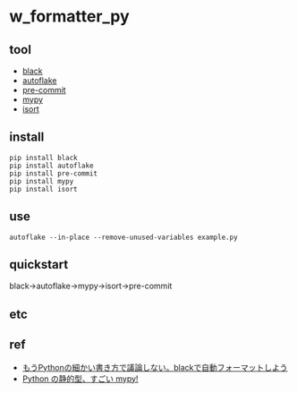 # w_formatter_py

## tool
- [black](https://github.com/psf/black)
- [autoflake](https://pypi.org/project/autoflake/)
- [pre-commit](https://pre-commit.com/)
- [mypy](https://github.com/python/mypy)
- [isort](https://pypi.org/project/isort/)

## install
```
pip install black
pip install autoflake
pip install pre-commit
pip install mypy
pip install isort
```
## use
```
autoflake --in-place --remove-unused-variables example.py
```

## quickstart
black->autoflake->mypy->isort->pre-commit

## etc

## ref
- [もうPythonの細かい書き方で議論しない。blackで自動フォーマットしよう](https://blog.hirokiky.org/entry/2019/06/03/202745)
- [Python の静的型、すごい mypy!](https://qiita.com/t2y/items/2a1310608da7b5c4860b)
